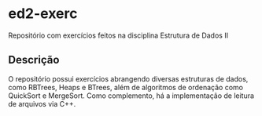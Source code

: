 # ed2-exerc
Repositório com exercícios feitos na disciplina Estrutura de Dados II

## Descrição
O repositório possui exercícios abrangendo diversas estruturas de dados, como RBTrees, Heaps e BTrees, além de algoritmos de ordenação como QuickSort e MergeSort.
Como complemento, há a implementação de leitura de arquivos via C++.
